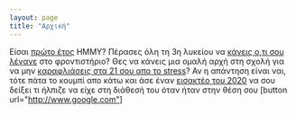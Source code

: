 ```yaml
---
layout: page
title: "Αρχική"
---
```


Είσαι <a href="https://i.kym-cdn.com/photos/images/newsfeed/002/322/154/667.jpg" target="_blank">πρώτο έτος</a> ΗΜΜΥ? Πέρασες όλη τη 3η λυκείου να <a href="https://i.kym-cdn.com/photos/images/masonry/002/214/445/018" target="_blank">κάνεις ο,τι σου λέγανε</a> στο φροντιστήριο? Θες να κάνεις μια ομαλή αρχή στη σχολή για να μην <a href="https://i.redd.it/scupjyjwyqs11.jpg" target="_blank">καραφλιάσεις στα 21 σου απο το stress</a>? Αν η απάντηση είναι ναι, τότε πάτα το κουμπί απο κάτω και άσε έναν <a href="https://i1.sndcdn.com/artworks-EC5k5lHzgHPLsyzW-Uxz2Qg-t500x500.jpg" target="_blank">εισακτέο του 2020</a> να σου δείξει τι ήλπιζε να είχε στη διάθεσή του όταν ήταν στην θέση σου
[button url="http://www.google.com"]

